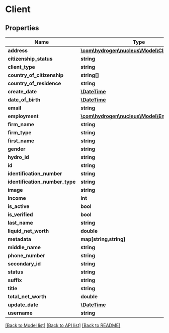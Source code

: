 # Client

## Properties
Name | Type | Description | Notes
------------ | ------------- | ------------- | -------------
**address** | [**\com\hydrogen\nucleus\Model\ClientAddress[]**](ClientAddress.md) |  | [optional] 
**citizenship_status** | **string** | citizenshipStatus | [optional] 
**client_type** | **string** | clientTypeId | 
**country_of_citizenship** | **string[]** | countryOfCitizenship | [optional] 
**country_of_residence** | **string** | countryOfResidence | [optional] 
**create_date** | [**\DateTime**](\DateTime.md) |  | [optional] 
**date_of_birth** | [**\DateTime**](\DateTime.md) | dateOfBirth | [optional] 
**email** | **string** | email | [optional] 
**employment** | [**\com\hydrogen\nucleus\Model\Employment**](Employment.md) |  | [optional] 
**firm_name** | **string** | firmName | [optional] 
**firm_type** | **string** | firmType | [optional] 
**first_name** | **string** | firstName | [optional] 
**gender** | **string** | gender | [optional] 
**hydro_id** | **string** | hydroId | [optional] 
**id** | **string** |  | [optional] 
**identification_number** | **string** | identificationNumber | [optional] 
**identification_number_type** | **string** | identificationNumberType | [optional] 
**image** | **string** | image | [optional] 
**income** | **int** | income | [optional] 
**is_active** | **bool** | isActive | [optional] 
**is_verified** | **bool** | isVerified | [optional] 
**last_name** | **string** | last_name | [optional] 
**liquid_net_worth** | **double** | liquidNetWorth | [optional] 
**metadata** | **map[string,string]** | metadata | [optional] 
**middle_name** | **string** | middleName | [optional] 
**phone_number** | **string** | phoneNumber | [optional] 
**secondary_id** | **string** |  | [optional] 
**status** | **string** | status | [optional] 
**suffix** | **string** | suffix | [optional] 
**title** | **string** | title | [optional] 
**total_net_worth** | **double** | totalNetWorth | [optional] 
**update_date** | [**\DateTime**](\DateTime.md) |  | [optional] 
**username** | **string** | username | 

[[Back to Model list]](../README.md#documentation-for-models) [[Back to API list]](../README.md#documentation-for-api-endpoints) [[Back to README]](../README.md)


